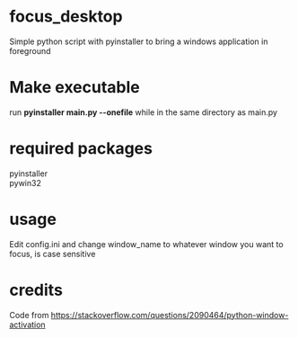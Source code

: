 # focus_desktop  
 Simple python script with pyinstaller to bring a windows application in foreground  
 
 # Make executable  
 run **pyinstaller main.py --onefile** while in the same directory as main.py

 # required packages  
 pyinstaller  
 pywin32

 # usage
 Edit config.ini and change window_name to whatever window you want to focus, is case sensitive
 
 # credits  
 Code from https://stackoverflow.com/questions/2090464/python-window-activation
